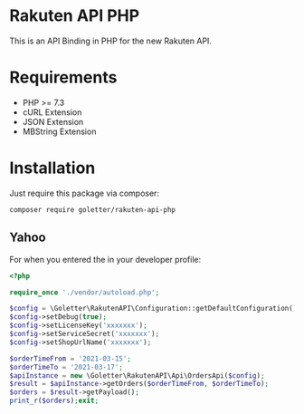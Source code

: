 # Rakuten API PHP 

This is an API Binding in PHP for the new Rakuten API.
# Requirements

- PHP >= 7.3
- cURL Extension
- JSON Extension
- MBString Extension

# Installation

Just require this package via composer:

```
composer require goletter/rakuten-api-php
```

## Yahoo

For when you entered the in your developer profile:

```php
<?php

require_once './vendor/autoload.php';

$config = \Goletter\RakutenAPI\Configuration::getDefaultConfiguration();
$config->setDebug(true);
$config->setLicenseKey('xxxxxxx');
$config->setServiceSecret('xxxxxxx');
$config->setShopUrlName('xxxxxxx');

$orderTimeFrom = '2021-03-15';
$orderTimeTo = '2021-03-17';
$apiInstance = new \Goletter\RakutenAPI\Api\OrdersApi($config);
$result = $apiInstance->getOrders($orderTimeFrom, $orderTimeTo);
$orders = $result->getPayload();
print_r($orders);exit;
```